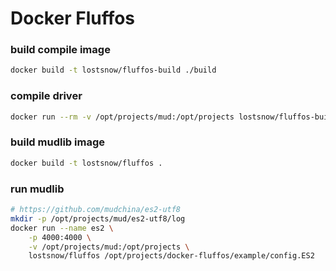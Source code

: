 Docker Fluffos
==============

### build compile image

```bash
docker build -t lostsnow/fluffos-build ./build
```

### compile driver

```bash
docker run --rm -v /opt/projects/mud:/opt/projects lostsnow/fluffos-build
```

### build mudlib image

```bash
docker build -t lostsnow/fluffos .
``` 

### run mudlib

```bash
# https://github.com/mudchina/es2-utf8
mkdir -p /opt/projects/mud/es2-utf8/log
docker run --name es2 \
    -p 4000:4000 \
    -v /opt/projects/mud:/opt/projects \
    lostsnow/fluffos /opt/projects/docker-fluffos/example/config.ES2
```